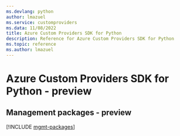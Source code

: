```yaml
---
ms.devlang: python
author: lmazuel
ms.service: customproviders
ms.data: 11/08/2022
title: Azure Custom Providers SDK for Python
description: Reference for Azure Custom Providers SDK for Python
ms.topic: reference
ms.author: lmazuel
---
```

# Azure Custom Providers SDK for Python - preview

## Management packages - preview
[!INCLUDE [mgmt-packages](custom-providers-mgmt-index.md)]